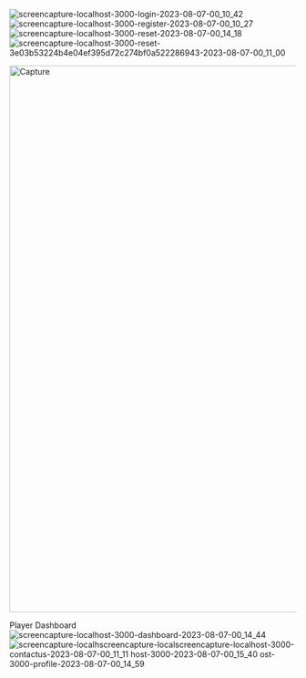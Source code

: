 ![screencapture-localhost-3000-login-2023-08-07-00_10_42](https://github.com/sakibsarker/IMS/assets/95316668/3421d911-fc50-4521-a1ef-bfdc46348de1)
![screencapture-localhost-3000-register-2023-08-07-00_10_27](https://github.com/sakibsarker/IMS/assets/95316668/2dbb577e-b443-47c3-a3c7-74d3ee764214)
![screencapture-localhost-3000-reset-2023-08-07-00_14_18](https://github.com/sakibsarker/IMS/assets/95316668/4e58b865-cf5d-45c1-91f3-3e70bfe4cc2a)
![screencapture-localhost-3000-reset-3e03b53224b4e04ef395d72c274bf0a522286943-2023-08-07-00_11_00](https://github.com/sakibsarker/IMS/assets/95316668/502c09e6-32d8-4e9d-b6ae-4bab864312b4)

<img width="960" alt="Capture" src="https://github.com/sakibsarker/IMS/assets/95316668/25546b67-489f-4d7d-991e-78a67c01f038">

Player Dashboard
![screencapture-localhost-3000-dashboard-2023-08-07-00_14_44](https://github.com/sakibsarker/IMS/assets/95316668/87d79317-c681-4585-b25f-3a485f383b8b)
![screencapture-localh![screencapture-local![screencapture-localhost-3000-contactus-2023-08-07-00_11_11](https://github.com/sakibsarker/IMS/assets/95316668/ed50c00c-12d9-4bc2-a537-58a2f8ae6d8b)
host-3000-2023-08-07-00_15_40](https://github.com/sakibsarker/IMS/assets/95316668/641a79c1-0a2f-466a-874c-7cd0bc01e87c)
ost-3000-profile-2023-08-07-00_14_59](https://github.com/sakibsarker/IMS/assets/95316668/9fd5ff4b-5203-4832-9595-13e8bc88d47c)

